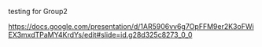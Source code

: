 testing for Group2

https://docs.google.com/presentation/d/1AR5906vv6g7OpFFM9er2K3oFWiEX3mxdTPaMY4KrdYs/edit#slide=id.g28d325c8273_0_0
